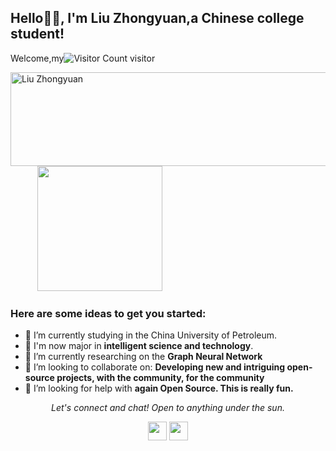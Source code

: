 ### <h2>Hello🙏🏻, I'm Liu Zhongyuan,a Chinese college student!
Welcome,my![Visitor Count](https://profile-counter.glitch.me/Liuzycn/count.svg) visitor
</br>

<img align="left" src="https://media.giphy.com/media/zmiadtrSYNiLYwcXHD/giphy.gif?cid=82a1493bapb94hde9i500kisrmzod4r7iagv6zlytyqh156s&ep=v1_gifs_trending&rid=giphy.gif&ct=g" alt="Liu Zhongyuan" width="600" height="150"/>&nbsp; &nbsp; &nbsp;&nbsp; &nbsp; &nbsp;
<img align="" src="https://media.giphy.com/media/jRf5fsn8G6YaogAWxn/giphy.gif" width="200" height="200"/>
### Here are some ideas to get you started:</br>
- 🔭 I’m currently studying in the China University of Petroleum.
- 💬 I'm now major in **intelligent science and technology**.
- 🌱 I’m currently researching on the **Graph Neural Network**
- 👯 I’m looking to collaborate on: **Developing new and intriguing open-source projects, with the community, for the community**
- 🤔 I’m looking for help with **again Open Source. This is really fun.**


<p align="center">
  <i>Let's connect and chat! Open to anything under the sun.</i>

  <p align="center">
    <a href="https://twitter.com/Liudoublefire" alt="Twitter"><img src="https://github.com/nitish-awasthi/nitish-awasthi/blob/master/twitter.png" height="30" width="30"></a>     
    <a href="mailto:liuzy0158@gmail.com" alt="Contact me"><img src="https://github.com/nitish-awasthi/nitish-awasthi/blob/master/gmail-512.webp" height="30" width="30"></a>
  </p>

